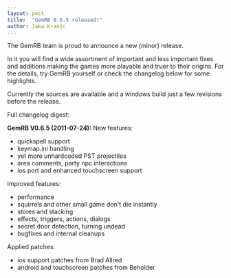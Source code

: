 ```yaml
---
layout: post
title:  "GemRB 0.6.5 released!"
author: Jaka Kranjc
---
```


The GemRB team is proud to announce a new (minor) release.

In it you will find a wide assortment of important and less important fixes and additions making
the games more playable and truer to their origins. For the details, try GemRB yourself or check
the changelog below for some highlights.

Currently the sources are available and a windows build just a few revisions before the release.

Full changelog digest:

**GemRB V0.6.5 (2011-07-24):**
New features:
- quickspell support
- keymap.ini handling
- yet more unhardcoded PST projectiles
- area comments, party npc interactions
- ios port and enhanced touchscreen support

Improved features:
- performance
- squirrels and other small game don't die instantly
- stores and stacking
- effects, triggers, actions, dialogs
- secret door detection, turning undead
- bugfixes and internal cleanups

Applied patches:
- ios support patches from Brad Allred
- android and touchscreen patches from Beholder
